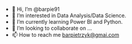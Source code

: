 - 👋 Hi, I’m @barpie91
- 👀 I’m interested in Data Analysis/Data Science.
- 🌱 I’m currently learning Power BI and Python.
- 💞️ I’m looking to collaborate on ...
- 📫 How to reach me barpietrzyk@gmai.com

<!---
barpie91/barpie91 is a ✨ special ✨ repository because its `README.md` (this file) appears on your GitHub profile.
You can click the Preview link to take a look at your changes.
--->
